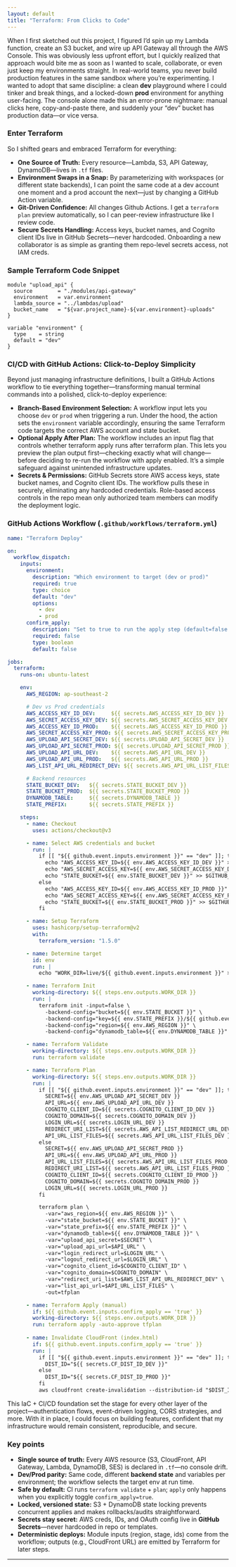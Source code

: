 ```yaml
---
layout: default
title: "Terraform: From Clicks to Code"
---
```

When I first sketched out this project, I figured I’d spin up my Lambda function, create an S3 bucket, and wire up API Gateway all through the AWS Console. This was obviously less upfront effort, but I quickly realized that approach would bite me as soon as I wanted to scale, collaborate, or even just keep my environments straight. In real-world teams, you never build production features in the same sandbox where you’re experimenting. I wanted to adopt that same discipline: a clean **dev** playground where I could tinker and break things, and a locked-down **prod** environment for anything user-facing. The console alone made this an error-prone nightmare: manual clicks here, copy-and-paste there, and suddenly your “dev” bucket has production data—or vice versa.

### **Enter Terraform**

So I shifted gears and embraced Terraform for everything:

* **One Source of Truth:** Every resource—Lambda, S3, API Gateway, DynamoDB—lives in `.tf` files.
* **Environment Swaps in a Snap:** By parameterizing with workspaces (or different state backends), I can point the same code at a dev account one moment and a prod account the next—just by changing a GitHub Action variable.
* **Git-Driven Confidence:** All changes Github Actions. I get a `terraform plan` preview automatically, so I can peer-review infrastructure like I review code.
* **Secure Secrets Handling:** Access keys, bucket names, and Cognito client IDs live in GitHub Secrets—never hardcoded. Onboarding a new collaborator is as simple as granting them repo-level secrets access, not IAM creds.

### Sample Terraform Code Snippet

```hcl
module "upload_api" {
  source        = "./modules/api-gateway"
  environment   = var.environment
  lambda_source = "../lambdas/upload"
  bucket_name   = "${var.project_name}-${var.environment}-uploads"
}

variable "environment" {
  type    = string
  default = "dev"
}
```

### CI/CD with GitHub Actions: Click-to-Deploy Simplicity

Beyond just managing infrastructure definitions, I built a GitHub Actions workflow to tie everything together—transforming manual terminal commands into a polished, click-to-deploy experience:

* **Branch-Based Environment Selection:** A workflow input lets you choose `dev` or `prod` when triggering a run. Under the hood, the action sets the `environment` variable accordingly, ensuring the same Terraform code targets the correct AWS account and state bucket.
* **Optional Apply After Plan:** The workflow includes an input flag that controls whether terraform apply runs after terraform plan. This lets you preview the plan output first—checking exactly what will change—before deciding to re-run the workflow with apply enabled. It’s a simple safeguard against unintended infrastructure updates.
* **Secrets & Permissions:** GitHub Secrets store AWS access keys, state bucket names, and Cognito client IDs. The workflow pulls these in securely, eliminating any hardcoded credentials. Role-based access controls in the repo mean only authorized team members can modify the deployment logic.

### GitHub Actions Workflow (`.github/workflows/terraform.yml`)

```yaml
name: "Terraform Deploy"

on:
  workflow_dispatch:
    inputs:
      environment:
        description: "Which environment to target (dev or prod)"
        required: true
        type: choice
        default: "dev"
        options:
          - dev
          - prod
      confirm_apply:
        description: "Set to true to run the apply step (default=false → plan only)"
        required: false
        type: boolean
        default: false

jobs:
  terraform:
    runs-on: ubuntu-latest

    env:
      AWS_REGION: ap-southeast-2

      # Dev vs Prod credentials
      AWS_ACCESS_KEY_ID_DEV:     ${{ secrets.AWS_ACCESS_KEY_ID_DEV }}
      AWS_SECRET_ACCESS_KEY_DEV: ${{ secrets.AWS_SECRET_ACCESS_KEY_DEV }}
      AWS_ACCESS_KEY_ID_PROD:    ${{ secrets.AWS_ACCESS_KEY_ID_PROD }}
      AWS_SECRET_ACCESS_KEY_PROD: ${{ secrets.AWS_SECRET_ACCESS_KEY_PROD }}
      AWS_UPLOAD_API_SECRET_DEV: ${{ secrets.UPLOAD_API_SECRET_DEV }}
      AWS_UPLOAD_API_SECRET_PROD: ${{ secrets.UPLOAD_API_SECRET_PROD }}
      AWS_UPLOAD_API_URL_DEV:    ${{ secrets.AWS_API_URL_DEV }}
      AWS_UPLOAD_API_URL_PROD:   ${{ secrets.AWS_API_URL_PROD }}
      AWS_LIST_API_URL_REDIRECT_DEV: ${{ secrets.AWS_API_URL_LIST_FILES_DEV}}

      # Backend resources
      STATE_BUCKET_DEV:   ${{ secrets.STATE_BUCKET_DEV }}
      STATE_BUCKET_PROD:  ${{ secrets.STATE_BUCKET_PROD }}
      DYNAMODB_TABLE:     ${{ secrets.DYNAMODB_TABLE }}
      STATE_PREFIX:       ${{ secrets.STATE_PREFIX }}

    steps:
      - name: Checkout
        uses: actions/checkout@v3

      - name: Select AWS credentials and bucket
        run: |
          if [[ "${{ github.event.inputs.environment }}" == "dev" ]]; then
            echo "AWS_ACCESS_KEY_ID=${{ env.AWS_ACCESS_KEY_ID_DEV }}" >> $GITHUB_ENV
            echo "AWS_SECRET_ACCESS_KEY=${{ env.AWS_SECRET_ACCESS_KEY_DEV }}" >> $GITHUB_ENV
            echo "STATE_BUCKET=${{ env.STATE_BUCKET_DEV }}" >> $GITHUB_ENV
          else
            echo "AWS_ACCESS_KEY_ID=${{ env.AWS_ACCESS_KEY_ID_PROD }}" >> $GITHUB_ENV
            echo "AWS_SECRET_ACCESS_KEY=${{ env.AWS_SECRET_ACCESS_KEY_PROD }}" >> $GITHUB_ENV
            echo "STATE_BUCKET=${{ env.STATE_BUCKET_PROD }}" >> $GITHUB_ENV
          fi

      - name: Setup Terraform
        uses: hashicorp/setup-terraform@v2
        with:
          terraform_version: "1.5.0"

      - name: Determine target
        id: env
        run: |
          echo "WORK_DIR=live/${{ github.event.inputs.environment }}" >> $GITHUB_OUTPUT

      - name: Terraform Init
        working-directory: ${{ steps.env.outputs.WORK_DIR }}
        run: |
          terraform init -input=false \
            -backend-config="bucket=${{ env.STATE_BUCKET }}" \
            -backend-config="key=${{ env.STATE_PREFIX }}/${{ github.event.inputs.environment }}/terraform.tfstate" \
            -backend-config="region=${{ env.AWS_REGION }}" \
            -backend-config="dynamodb_table=${{ env.DYNAMODB_TABLE }}"

      - name: Terraform Validate
        working-directory: ${{ steps.env.outputs.WORK_DIR }}
        run: terraform validate

      - name: Terraform Plan
        working-directory: ${{ steps.env.outputs.WORK_DIR }}
        run: |
          if [[ "${{ github.event.inputs.environment }}" == "dev" ]]; then
            SECRET=${{ env.AWS_UPLOAD_API_SECRET_DEV }}
            API_URL=${{ env.AWS_UPLOAD_API_URL_DEV }}
            COGNITO_CLIENT_ID=${{ secrets.COGNITO_CLIENT_ID_DEV }}
            COGNITO_DOMAIN=${{ secrets.COGNITO_DOMAIN_DEV }}
            LOGIN_URL=${{ secrets.LOGIN_URL_DEV }}
            REDIRECT_URI_LIST=${{ secrets.AWS_API_LIST_REDIRECT_URL_DEV }}
            API_URL_LIST_FILES=${{ secrets.AWS_API_URL_LIST_FILES_DEV }}
          else
            SECRET=${{ env.AWS_UPLOAD_API_SECRET_PROD }}
            API_URL=${{ env.AWS_UPLOAD_API_URL_PROD }}
            API_URL_LIST_FILES=${{ secrets.AWS_API_URL_LIST_FILES_PROD }}
            REDIRECT_URI_LIST=${{ secrets.AWS_API_URL_LIST_FILES_PROD }}
            COGNITO_CLIENT_ID=${{ secrets.COGNITO_CLIENT_ID_PROD }}
            COGNITO_DOMAIN=${{ secrets.COGNITO_DOMAIN_PROD }}
            LOGIN_URL=${{ secrets.LOGIN_URL_PROD }}
          fi

          terraform plan \
            -var="aws_region=${{ env.AWS_REGION }}" \
            -var="state_bucket=${{ env.STATE_BUCKET }}" \
            -var="state_prefix=${{ env.STATE_PREFIX }}" \
            -var="dynamodb_table=${{ env.DYNAMODB_TABLE }}" \
            -var="upload_api_secret=$SECRET" \
            -var="upload_api_url=$API_URL" \
            -var="login_redirect_url=$LOGIN_URL" \
            -var="logout_redirect_url=$LOGIN_URL" \
            -var="cognito_client_id=$COGNITO_CLIENT_ID" \
            -var="cognito_domain=$COGNITO_DOMAIN" \
            -var="redirect_uri_list=$AWS_LIST_API_URL_REDIRECT_DEV" \
            -var="list_api_url=$API_URL_LIST_FILES" \
            -out=tfplan

      - name: Terraform Apply (manual)
        if: ${{ github.event.inputs.confirm_apply == 'true' }}
        working-directory: ${{ steps.env.outputs.WORK_DIR }}
        run: terraform apply -auto-approve tfplan
        
      - name: Invalidate CloudFront (index.html)
        if: ${{ github.event.inputs.confirm_apply == 'true' }}
        run: |
          if [[ "${{ github.event.inputs.environment }}" == "dev" ]]; then
            DIST_ID="${{ secrets.CF_DIST_ID_DEV }}"
          else
            DIST_ID="${{ secrets.CF_DIST_ID_PROD }}"
          fi
          aws cloudfront create-invalidation --distribution-id "$DIST_ID" --paths "/index.html" "/"


```
This IaC + CI/CD foundation set the stage for every other layer of the project—authentication flows, event-driven logging, CORS strategies, and more. With it in place, I could focus on building features, confident that my infrastructure would remain consistent, reproducible, and secure.

### Key points
- **Single source of truth:** Every AWS resource (S3, CloudFront, API Gateway, Lambda, DynamoDB, SES) is declared in `.tf`—no console drift.
- **Dev/Prod parity:** Same code, different **backend state** and variables per environment; the workflow selects the target env at run time.
- **Safe by default:** CI runs `terraform validate` + `plan`; `apply` only happens when you explicitly toggle `confirm_apply=true`.
- **Locked, versioned state:** S3 + DynamoDB state locking prevents concurrent applies and makes rollbacks/audits straightforward.
- **Secrets stay secret:** AWS creds, IDs, and OAuth config live in **GitHub Secrets**—never hardcoded in repo or templates.
- **Deterministic deploys:** Module inputs (region, stage, ids) come from the workflow; outputs (e.g., CloudFront URL) are emitted by Terraform for later steps.

-----------------------------

